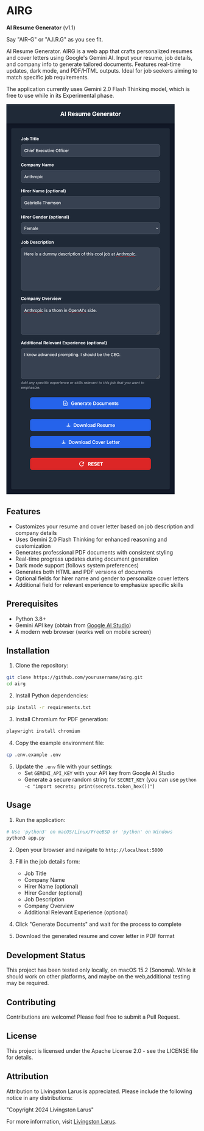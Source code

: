 # AIRG

**AI Resume Generator** (v1.1)

Say "AIR-G" or "A.I.R.G" as you see fit.

AI Resume Generator. AIRG is a web app that crafts personalized resumes and cover letters using Google's Gemini AI. Input your resume, job details, and company info to generate tailored documents. Features real-time updates, dark mode, and PDF/HTML outputs. Ideal for job seekers aiming to match specific job requirements.

The application currently uses Gemini 2.0 Flash Thinking model, which is free to use while in its Experimental phase.

![Screenshot](./screenshot.png)

## Features

- Customizes your resume and cover letter based on job description and company details
- Uses Gemini 2.0 Flash Thinking for enhanced reasoning and customization
- Generates professional PDF documents with consistent styling
- Real-time progress updates during document generation
- Dark mode support (follows system preferences)
- Generates both HTML and PDF versions of documents
- Optional fields for hirer name and gender to personalize cover letters
- Additional field for relevant experience to emphasize specific skills

## Prerequisites

- Python 3.8+
- Gemini API key (obtain from [Google AI Studio](https://aistudio.google.com/app/apikey))
- A modern web browser (works well on mobile screen)

## Installation

1. Clone the repository:
```bash
git clone https://github.com/yourusername/airg.git
cd airg
```

2. Install Python dependencies:
```bash
pip install -r requirements.txt
```

3. Install Chromium for PDF generation:
```bash
playwright install chromium
```

4. Copy the example environment file:
```bash
cp .env.example .env
```

5. Update the `.env` file with your settings:
   - Set `GEMINI_API_KEY` with your API key from Google AI Studio
   - Generate a secure random string for `SECRET_KEY` (you can use `python -c "import secrets; print(secrets.token_hex())"`)

## Usage

1. Run the application:
```bash
# Use 'python3' on macOS/Linux/FreeBSD or 'python' on Windows
python3 app.py
```

2. Open your browser and navigate to `http://localhost:5000`

3. Fill in the job details form:
   - Job Title
   - Company Name
   - Hirer Name (optional)
   - Hirer Gender (optional)
   - Job Description
   - Company Overview
   - Additional Relevant Experience (optional)

4. Click "Generate Documents" and wait for the process to complete

5. Download the generated resume and cover letter in PDF format

## Development Status

This project has been tested only locally, on macOS 15.2 (Sonoma). While it should work on other platforms, and maybe on the web,additional testing may be required.

## Contributing

Contributions are welcome! Please feel free to submit a Pull Request.

## License

This project is licensed under the Apache License 2.0 - see the LICENSE file for details.

## Attribution

Attribution to Livingston Larus is appreciated. Please include the following notice in any distributions:

"Copyright 2024 Livingston Larus"

For more information, visit [Livingston Larus](https://livingstonlarus.com). 